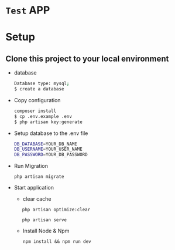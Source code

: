 
# `Test` APP

# Setup

## Clone this project to your local environment

- database

  ```sh
  Database type: mysql;
  $ create a database
  
- Copy configuration

  ```sh
  composer install
  $ cp .env.example .env
  $ php artisan key:generate
  ```

- Setup database to the .env file

  ```sh
  DB_DATABASE=YOUR_DB_NAME
  DB_USERNAME=YOUR_USER_NAME
  DB_PASSWORD=YOUR_DB_PASSWORD

- Run Migration

  `php artisan migrate`
  
- Start application
  - clear cache

  ```
     php artisan optimize:clear
  
     php artisan serve
  ```
  
  - Install Node & Npm

     `npm install && npm run dev`

